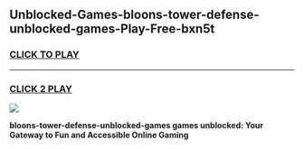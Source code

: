 
## Unblocked-Games-bloons-tower-defense-unblocked-games-Play-Free-bxn5t
<h3>
<a href="https://premium76.site?title=bloons-tower-defense-unblocked-games&ref=23A">CLICK TO PLAY</a></h3>
<hr>

<h3>
<a href="https://premium76.site?title=bloons-tower-defense-unblocked-games&ref=23A">CLICK 2 PLAY</a>
  
</h3>

<a href="https://premium76.site?title=bloons-tower-defense-unblocked-games&ref=23A"><img src="https://clearcache.store/games.png"></a>


**bloons-tower-defense-unblocked-games games unblocked: Your Gateway to Fun and Accessible Online Gaming**
